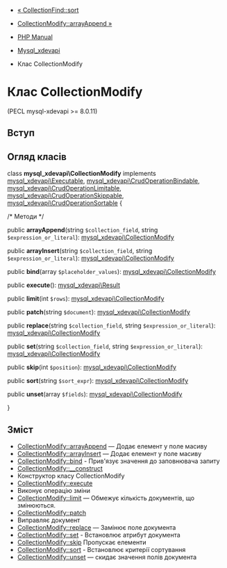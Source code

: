 - [« CollectionFind::sort](mysql-xdevapi-collectionfind.sort.md)
- [CollectionModify::arrayAppend »](mysql-xdevapi-collectionmodify.arrayappend.md)

- [PHP Manual](index.md)
- [Mysql_xdevapi](book.mysql-xdevapi.md)
- Клас CollectionModify

# Клас CollectionModify

(PECL mysql-xdevapi \>= 8.0.11)

## Вступ

## Огляд класів

class **mysql_xdevapi\CollectionModify** implements
[mysql_xdevapi\Executable](class.mysql-xdevapi-executable.md),
[mysql_xdevapi\CrudOperationBindable](class.mysql-xdevapi-crudoperationbindable.md),
[mysql_xdevapi\CrudOperationLimitable](class.mysql-xdevapi-crudoperationlimitable.md),
[mysql_xdevapi\CrudOperationSkippable](class.mysql-xdevapi-crudoperationskippable.md),
[mysql_xdevapi\CrudOperationSortable](class.mysql-xdevapi-crudoperationsortable.md)
{

/\* Методи \*/

public **arrayAppend**(string `$collection_field`, string
`$expression_or_literal`):
[mysql_xdevapi\CollectionModify](class.mysql-xdevapi-collectionmodify.md)

public **arrayInsert**(string `$collection_field`, string
`$expression_or_literal`):
[mysql_xdevapi\CollectionModify](class.mysql-xdevapi-collectionmodify.md)

public **bind**(array `$placeholder_values`):
[mysql_xdevapi\CollectionModify](class.mysql-xdevapi-collectionmodify.md)

public **execute**():
[mysql_xdevapi\Result](class.mysql-xdevapi-result.md)

public **limit**(int `$rows`):
[mysql_xdevapi\CollectionModify](class.mysql-xdevapi-collectionmodify.md)

public **patch**(string `$document`):
[mysql_xdevapi\CollectionModify](class.mysql-xdevapi-collectionmodify.md)

public **replace**(string `$collection_field`, string
`$expression_or_literal`):
[mysql_xdevapi\CollectionModify](class.mysql-xdevapi-collectionmodify.md)

public **set**(string `$collection_field`, string
`$expression_or_literal`):
[mysql_xdevapi\CollectionModify](class.mysql-xdevapi-collectionmodify.md)

public **skip**(int `$position`):
[mysql_xdevapi\CollectionModify](class.mysql-xdevapi-collectionmodify.md)

public **sort**(string `$sort_expr`):
[mysql_xdevapi\CollectionModify](class.mysql-xdevapi-collectionmodify.md)

public **unset**(array `$fields`):
[mysql_xdevapi\CollectionModify](class.mysql-xdevapi-collectionmodify.md)

}

## Зміст

- [CollectionModify::arrayAppend](mysql-xdevapi-collectionmodify.arrayappend.md)
— Додає елемент у поле масиву
- [CollectionModify::arrayInsert](mysql-xdevapi-collectionmodify.arrayinsert.md)
— Додає елемент у поле масиву
- [CollectionModify::bind](mysql-xdevapi-collectionmodify.bind.md) -
Прив'язує значення до заповнювача запиту
- [CollectionModify::\_\_construct](mysql-xdevapi-collectionmodify.construct.md)
- Конструктор класу CollectionModify
- [CollectionModify::execute](mysql-xdevapi-collectionmodify.execute.md)
- Виконує операцію зміни
- [CollectionModify::limit](mysql-xdevapi-collectionmodify.limit.md)
— Обмежує кількість документів, що змінюються.
- [CollectionModify::patch](mysql-xdevapi-collectionmodify.patch.md)
- Виправляє документ
- [CollectionModify::replace](mysql-xdevapi-collectionmodify.replace.md)
— Замінює поле документа
- [CollectionModify::set](mysql-xdevapi-collectionmodify.set.md) -
Встановлює атрибут документа
- [CollectionModify::skip](mysql-xdevapi-collectionmodify.skip.md)
Пропускає елементи
- [CollectionModify::sort](mysql-xdevapi-collectionmodify.sort.md) -
Встановлює критерії сортування
- [CollectionModify::unset](mysql-xdevapi-collectionmodify.unset.md)
— скидає значення полів документа
